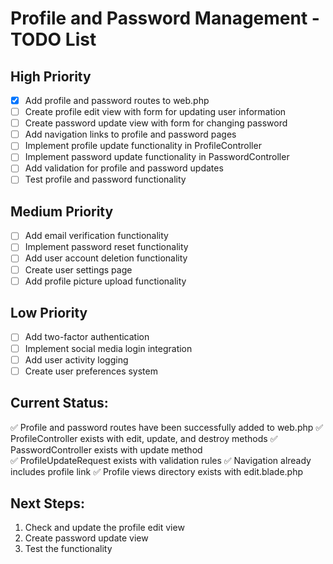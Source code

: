 # Profile and Password Management - TODO List

## High Priority

-   [x] Add profile and password routes to web.php
-   [ ] Create profile edit view with form for updating user information
-   [ ] Create password update view with form for changing password
-   [ ] Add navigation links to profile and password pages
-   [ ] Implement profile update functionality in ProfileController
-   [ ] Implement password update functionality in PasswordController
-   [ ] Add validation for profile and password updates
-   [ ] Test profile and password functionality

## Medium Priority

-   [ ] Add email verification functionality
-   [ ] Implement password reset functionality
-   [ ] Add user account deletion functionality
-   [ ] Create user settings page
-   [ ] Add profile picture upload functionality

## Low Priority

-   [ ] Add two-factor authentication
-   [ ] Implement social media login integration
-   [ ] Add user activity logging
-   [ ] Create user preferences system

## Current Status:

✅ Profile and password routes have been successfully added to web.php
✅ ProfileController exists with edit, update, and destroy methods
✅ PasswordController exists with update method  
✅ ProfileUpdateRequest exists with validation rules
✅ Navigation already includes profile link
✅ Profile views directory exists with edit.blade.php

## Next Steps:

1. Check and update the profile edit view
2. Create password update view
3. Test the functionality
